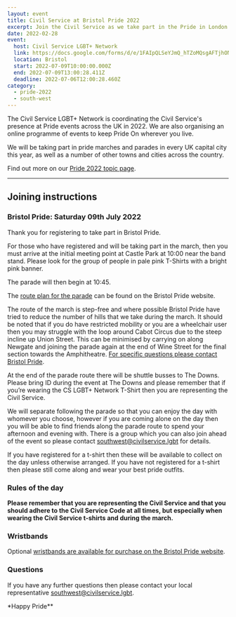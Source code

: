 ```yaml
---
layout: event
title: Civil Service at Bristol Pride 2022
excerpt: Join the Civil Service as we take part in the Pride in London parade.
date: 2022-02-28
event:
  host: Civil Service LGBT+ Network
  link: https://docs.google.com/forms/d/e/1FAIpQLSeYJmQ_hTZoMQsgAFTjhONCPNBYGJi0VUNCJYVt1r-NbWpw8Q/viewform?usp=sf_link
  location: Bristol
  start: 2022-07-09T10:00:00.000Z
  end: 2022-07-09T13:00:28.411Z
  deadline: 2022-07-06T12:00:28.460Z
category:
  - pride-2022
  - south-west
---
```

The Civil Service LGBT+ Network is coordinating the Civil Service's presence at Pride events across the UK in 2022. We are also organising an online programme of events to keep Pride On wherever you live.

We will be taking part in pride marches and parades in every UK capital city this year, as well as a number of other towns and cities across the country.

Find out more on our [Pride 2022 topic page](/pride-2022).

- - -

## Joining instructions

### **Bristol Pride: Saturday 09th July 2022**

Thank you for registering to take part in Bristol Pride.

For those who have registered and will be taking part in the march, then you must arrive at the initial meeting point at Castle Park at 10:00 near the band stand. Please look for the group of people in pale pink T-Shirts with a bright pink banner. 

The parade will then begin at 10:45. 

The [route plan for the parade](https://bristolpride.co.uk/parade/) can be found on the Bristol Pride website.

The route of the march is step-free and where possible Bristol Pride have tried to reduce the number of hills that we take during the march. It should be noted that if you do have restricted mobility or you are a wheelchair user then you may struggle with the loop around Cabot Circus due to the steep incline up Union Street. This can be minimised by carrying on along Newgate and joining the parade again at the end of Wine Street for the final section towards the Amphitheatre. [For specific questions please contact Bristol Pride](http://bristolpride.co.uk/contact-us/).

At the end of the parade route there will be shuttle busses to The Downs. Please bring ID during the event at The Downs and please remember that if you’re wearing the CS LGBT+ Network T-Shirt then you are representing the Civil Service.

We will separate following the parade so that you can enjoy the day with whomever you choose, however if you are coming alone on the day then you will be able to find friends along the parade route to spend your afternoon and evening with. There is a group which you can also join ahead of the event so please contact [southwest@civilservice.lgbt](mailto:southwest@civilservice.lgbt) for details.

If you have registered for a t-shirt then these will be available to collect on the day unless otherwise arranged. If you have not registered for a t-shirt then please still come along and wear your best pride outfits.

### Rules of the day

**Please remember that you are representing the Civil Service and that you should adhere to the Civil Service Code at all times, but especially when wearing the Civil Service t-shirts and during the march.**

### Wristbands

Optional [wristbands are available for purchase on the Bristol Pride website](https://bristolpride.co.uk/wristbands/).

### Questions

If you have any further questions then please contact your local representative  [southwest@civilservice.lgbt](mailto:southwest@civilservice.lgbt).

\*Happy Pride\**